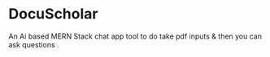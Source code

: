 # DocuScholar
 
An Ai based MERN Stack chat app tool to do take pdf inputs & then you can ask questions .  
